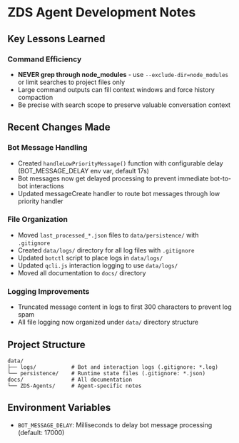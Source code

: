 # ZDS Agent Development Notes

## Key Lessons Learned

### Command Efficiency
- **NEVER grep through node_modules** - use `--exclude-dir=node_modules` or limit searches to project files only
- Large command outputs can fill context windows and force history compaction
- Be precise with search scope to preserve valuable conversation context

## Recent Changes Made

### Bot Message Handling
- Created `handleLowPriorityMessage()` function with configurable delay (BOT_MESSAGE_DELAY env var, default 17s)
- Bot messages now get delayed processing to prevent immediate bot-to-bot interactions
- Updated messageCreate handler to route bot messages through low priority handler

### File Organization
- Moved `last_processed_*.json` files to `data/persistence/` with `.gitignore`
- Created `data/logs/` directory for all log files with `.gitignore`
- Updated `botctl` script to place logs in `data/logs/`
- Updated `qcli.js` interaction logging to use `data/logs/`
- Moved all documentation to `docs/` directory

### Logging Improvements
- Truncated message content in logs to first 300 characters to prevent log spam
- All file logging now organized under `data/` directory structure

## Project Structure
```
data/
├── logs/           # Bot and interaction logs (.gitignore: *.log)
└── persistence/    # Runtime state files (.gitignore: *.json)
docs/               # All documentation
└── ZDS-Agents/     # Agent-specific notes
```

## Environment Variables
- `BOT_MESSAGE_DELAY`: Milliseconds to delay bot message processing (default: 17000)